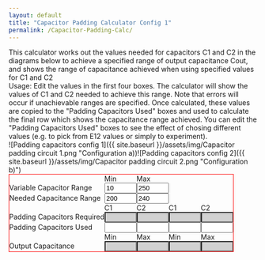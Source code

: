 ```yaml
---
layout: default
title: "Capacitor Padding Calculator Config 1"
permalink: /Capacitor-Padding-Calc/
---
```


This calculator works out the values needed for capacitors C1 and C2 in the diagrams below to achieve a specified range of output capacitance Cout, and shows the range of capacitance achieved when using specified values for C1 and C2

Usage: Edit the values in the first four boxes. The calculator will show the values of C1 and C2 needed to achieve this range. Note that errors will occur if unachievable ranges are specified. Once calculated, these values are copied to the "Padding Capacitors Used" boxes and used to calculate the final row which shows the capacitance range achieved. You can edit the "Padding Capacitors Used" boxes to see the effect of chosing different values (e.g. to pick from E12 values or simply to experiment).
<p> </p>
<p> </p>
<html> 
<head>
<style type="text/css">
body {margin: 30px;}
form  { display: table; border: 1px solid red; }
p     { display: table-row;}
label { display: table-cell;}
input { display: table-cell;}
	.readonly {background-color : #d1d1d1;}
</style> 
</head>
<body>

</html>
<p> </p>
![Padding capacitors config 1]({{ site.baseurl }}/assets/img/Capacitor padding circuit 1.png "Configuration a))![Padding capacitors config 2]({{ site.baseurl }}/assets/img/Capacitor padding circuit 2.png "Configuration b)")
<p></p>
<html>

<form>
<p>
 <label></label> 
 <label>Min</label>
 <label></label> 
 <label>Max</label>
</p>
<p> 
 <label for="Alpha">Variable Capacitor Range </label><input type="text" id="Alpha" value="10" size="5" onchange="CalcPadding()">
 <label for="Beta"></label><input type="text" id="Beta" value="250" size="5" onchange="CalcPadding()">
</p>
<p>
  <label for = "Ca">Needed Capacitance Range</label><input type="text" id="Ca" value="200" size="5" onchange="CalcPadding()">
  <label for = "Cb"></label><input type="text" id="Cb" value="240" size="5" onchange="CalcPadding()">
</p>

 <p>
 <label></label> 
 <label>C1</label>
 <label></label> 
 <label>C2</label>
 <label></label> 
 <label>C1</label>
 <label></label> 
 <label>C2</label>
</p>
<p>
  <label for ="CFG1_C1Req">Padding Capacitors Required</label><input type="text" class="readonly" id="CFG1_C1Req" size="5" readonly>
  <label for = "CFG1_C2Req"></label><input type="text" class="readonly" id="CFG1_C2Req" size="5" readonly>
  <label for ="CFG2_C1Req"></label><input type="text" class="readonly" id="CFG2_C1Req" size="5" readonly>
  <label for = "CFG2_C2Req"></label><input type="text" class="readonly" id="CFG2_C2Req" size="5" readonly>
</p>
<p>
  <label for ="CFG1_C1Used">Padding Capacitors Used</label><input type="text" id="CFG1_C1Used"  size="5" onchange="EvaluatePadding()">
  <label for = "CFG1_C2Used"></label><input type="text" id="CFG1_C2Used" size="5" onchange="EvaluatePadding()">
  <label for ="CFG2_C1Used"></label><input type="text" id="CFG2_C1Used"  size="5" onchange="EvaluatePadding()">
  <label for = "CFG2_C2Used"></label><input type="text" id="CFG2_C2Used" size="5" onchange="EvaluatePadding()">
</p>
<p> </p>
<p>
 <label></label> 
 <label>Min</label>
 <label></label> 
 <label>Max</label> 
 <label></label> 
 <label>Min</label>
 <label></label> 
 <label>Max</label>
</p>
<p>
  <label for="CFG1_Cmin">Output Capacitance</label><input type="text" class="readonly" id="CFG1_Cmin" size="5" readonly>
  <label for="CFG1_Cmax"></label><input type="text" class="readonly" id="CFG1_Cmax" size="5" readonly>
  <label for="CFG2_Cmin"></label><input type="text" class="readonly" id="CFG2_Cmin" size="5" readonly>
  <label for="CFG2_Cmax"></label><input type="text" class="readonly" id="CFG2_Cmax" size="5" readonly>
</p>

</form>

</body>
</html>

<script>
function CalcPadding() {

//Calculate required C1 and C2 from input values
    Alpha = Number(document.getElementById("Alpha").value);
    Beta = Number(document.getElementById("Beta").value);
    Ca = Number(document.getElementById("Ca").value);
    Cb = Number(document.getElementById("Cb").value);

    aa=1/Ca-1/Cb;
    bb=aa*Alpha + aa*Beta;
    cc=aa*Alpha*Beta + Alpha - Beta;

    CFG1_C2=(-bb+Math.sqrt(bb*bb-4*aa*cc))/(2*aa)
    CFG1_C1=1/(1/Cb-1/(CFG1_C2+Beta))

    document.getElementById("CFG1_C1Req").value = CFG1_C1.toString();
    document.getElementById("CFG1_C2Req").value = CFG1_C2.toString();

    document.getElementById("CFG1_C1Used").value = Math.max(0,Math.round(CFG1_C1)).toString();
    document.getElementById("CFG1_C2Used").value = Math.max(0,Math.round(CFG1_C2)).toString();

	EvaluatePadding()
}

function EvaluatePadding() {
//Calculate output capacitance range from used C1 and C2
    Alpha = Number(document.getElementById("Alpha").value);
    Beta = Number(document.getElementById("Beta").value);
    CFG1_C1Used = Number(document.getElementById("CFG1_C1Used").value);
    CFG1_C2Used = Number(document.getElementById("CFG1_C2Used").value);

    CFG1_Cmin=1/(1/CFG1_C1Used+1/(CFG1_C2Used+Alpha));
    CFG1_Cmax=1/(1/CFG1_C1Used+1/(CFG1_C2Used+Beta));	
    document.getElementById("CFG1_Cmin").value = CFG1_Cmin.toString();
    document.getElementById("CFG1_Cmax").value = CFG1_Cmax.toString();
}
</script>
